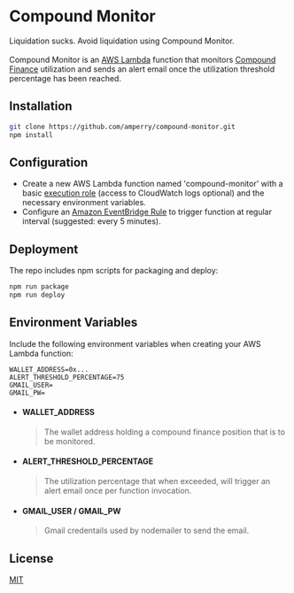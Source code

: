 # Compound Monitor

Liquidation sucks. Avoid liquidation using Compound Monitor.
<br>
<br>Compound Monitor is an [AWS Lambda](https://aws.amazon.com/lambda/) function that monitors [Compound Finance](https://compound.finance/) utilization and sends an alert email once the utilization threshold percentage has been reached.

## Installation

```bash
git clone https://github.com/amperry/compound-monitor.git
npm install
```

## Configuration

- Create a new AWS Lambda function named 'compound-monitor' with a basic [execution role](https://docs.aws.amazon.com/lambda/latest/dg/lambda-intro-execution-role.html) (access to CloudWatch logs optional) and the necessary environment variables.
- Configure an [Amazon EventBridge Rule](https://docs.aws.amazon.com/eventbridge/latest/userguide/create-eventbridge-scheduled-rule.html) to trigger function at regular interval (suggested: every 5 minutes).

## Deployment

The repo includes npm scripts for packaging and deploy:

```bash
npm run package
npm run deploy
```

## Environment Variables

Include the following environment variables when creating your AWS Lambda function:

```text
WALLET_ADDRESS=0x...
ALERT_THRESHOLD_PERCENTAGE=75
GMAIL_USER=
GMAIL_PW=
```

- #### WALLET_ADDRESS
  > The wallet address holding a compound finance position that is to be monitored.
- #### ALERT_THRESHOLD_PERCENTAGE
  > The utilization percentage that when exceeded, will trigger an alert email once per function invocation.
- #### GMAIL_USER / GMAIL_PW
  > Gmail credentails used by nodemailer to send the email.

## License

[MIT](https://choosealicense.com/licenses/mit/)

